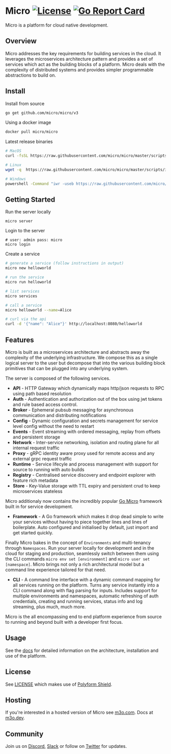 # Micro [![License](https://img.shields.io/badge/license-polyform:shield-blue)](https://polyformproject.org/licenses/shield/1.0.0/) [![Go Report Card](https://goreportcard.com/badge/micro/micro)](https://goreportcard.com/report/github.com/micro/micro)

Micro is a platform for cloud native development.

## Overview

Micro addresses the key requirements for building services in the cloud. It leverages the microservices
architecture pattern and provides a set of services which act as the building blocks of a platform. Micro deals
with the complexity of distributed systems and provides simpler programmable abstractions to build on. 

## Install

Install from source

```sh
go get github.com/micro/micro/v3
```

Using a docker image

```sh
docker pull micro/micro
```

Latest release binaries

```sh
# MacOS
curl -fsSL https://raw.githubusercontent.com/micro/micro/master/scripts/install.sh | /bin/bash

# Linux
wget -q  https://raw.githubusercontent.com/micro/micro/master/scripts/install.sh -O - | /bin/bash

# Windows
powershell -Command "iwr -useb https://raw.githubusercontent.com/micro/micro/master/scripts/install.ps1 | iex"
```

## Getting Started

Run the server locally

```
micro server
```

Login to the server

```
# user: admin pass: micro
micro login
```

Create a service

```sh
# generate a service (follow instructions in output)
micro new helloworld

# run the service
micro run helloworld

# list services
micro services

# call a service
micro helloworld --name=Alice

# curl via the api
curl -d '{"name": "Alice"}' http://localhost:8080/helloworld
```

## Features

Micro is built as a microservices architecture and abstracts away the complexity of the underlying infrastructure. We compose 
this as a single logical server to the user but decompose that into the various building block primitives that can be plugged 
into any underlying system. 

The server is composed of the following services.

- **API** - HTTP Gateway which dynamically maps http/json requests to RPC using path based resolution
- **Auth** - Authentication and authorization out of the box using jwt tokens and rule based access control.
- **Broker** - Ephemeral pubsub messaging for asynchronous communication and distributing notifications
- **Config** - Dynamic configuration and secrets management for service level config without the need to restart
- **Events** - Event streaming with ordered messaging, replay from offsets and persistent storage
- **Network** - Inter-service networking, isolation and routing plane for all internal request traffic
- **Proxy** - gRPC identity aware proxy used for remote access and any external grpc request traffic
- **Runtime** - Service lifecyle and process management with support for source to running with auto builds
- **Registry** - Centralised service discovery and endpoint explorer with feature rich metadata
- **Store** - Key-Value storage with TTL expiry and persistent crud to keep microservices stateless

Micro additionaly now contains the incredibly popular [Go Micro](https://github.com/asim/go-micro) framework built in for service development.

- **Framework** - A Go framework which makes it drop dead simple to write your services without having to piece together lines 
and lines of boilerplate. Auto configured and initialised by default, just import and get started quickly.

Finally Micro bakes in the concept of `Environments` and multi-tenancy through `Namespaces`. Run your server locally for 
development and in the cloud for staging and production, seamlessly switch between them using the CLI commands `micro env set [environment]` 
and `micro user set [namespace]`. Micro brings not only a rich architectural model but a command line experience tailored for that 
need.

- **CLI** - A command line interface with a dynamic command mapping for all services running on the platform. Turns any 
service instantly into a CLI command along with flag parsing for inputs. Includes support for multiple environments and 
namespaces, automatic refreshing of auth credentials, creating and running services, status info and log streaming, plus 
much, much more.

Micro is the all encompassing end to end platform experience from source to running and beyond built with a developer first focus.

## Usage

See the [docs](https://micro.mu) for detailed information on the architecture, installation and use of the platform.

## License

See [LICENSE](LICENSE) which makes use of [Polyform Shield](https://polyformproject.org/licenses/shield/1.0.0/).

## Hosting

If you're interested in a hosted version of Micro see [m3o.com](https://m3o.com). Docs at [m3o.dev](https://m3o.dev).

## Community

Join us on [Discord](https://discord.gg/hbmJEct), [Slack](https://slack.micro.mu) or follow on [Twitter](https://twitter.com/microhq) for updates.
